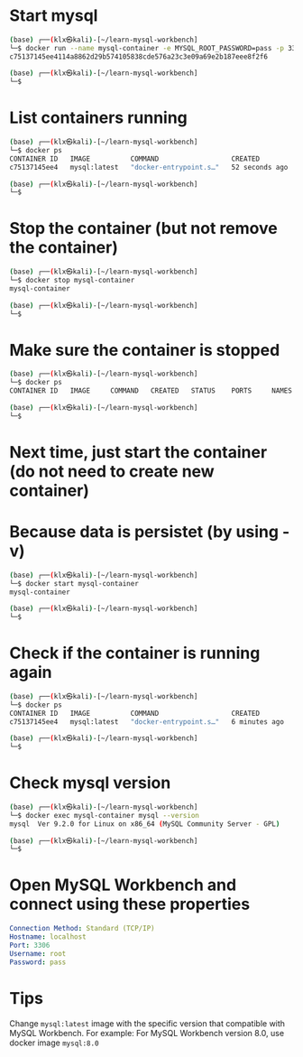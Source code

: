 # Start mysql

```bash
(base) ┌──(klx㉿kali)-[~/learn-mysql-workbench]
└─$ docker run --name mysql-container -e MYSQL_ROOT_PASSWORD=pass -p 3306:3306 -v /var/lib/mysql -d mysql:latest
c75137145ee4114a8862d29b574105838cde576a23c3e09a69e2b187eee8f2f6
                                                                                                                                 
(base) ┌──(klx㉿kali)-[~/learn-mysql-workbench]
└─$ 
```

# List containers running

```bash
(base) ┌──(klx㉿kali)-[~/learn-mysql-workbench]
└─$ docker ps                                                                                                   
CONTAINER ID   IMAGE          COMMAND                  CREATED          STATUS          PORTS                                                  NAMES
c75137145ee4   mysql:latest   "docker-entrypoint.s…"   52 seconds ago   Up 52 seconds   0.0.0.0:3306->3306/tcp, :::3306->3306/tcp, 33060/tcp   mysql-container
                                                                                                                                 
(base) ┌──(klx㉿kali)-[~/learn-mysql-workbench]
└─$ 
```

# Stop the container (but not remove the container)

```bash
(base) ┌──(klx㉿kali)-[~/learn-mysql-workbench]
└─$ docker stop mysql-container
mysql-container
                                                                                                                                                      
(base) ┌──(klx㉿kali)-[~/learn-mysql-workbench]
└─$ 
```

# Make sure the container is stopped

```bash
(base) ┌──(klx㉿kali)-[~/learn-mysql-workbench]
└─$ docker ps                  
CONTAINER ID   IMAGE     COMMAND   CREATED   STATUS    PORTS     NAMES
                                                                                                                                                      
(base) ┌──(klx㉿kali)-[~/learn-mysql-workbench]
└─$ 
```

# Next time, just start the container (do not need to create new container)
# Because data is persistet (by using -v)

```bash
(base) ┌──(klx㉿kali)-[~/learn-mysql-workbench]
└─$ docker start mysql-container
mysql-container
                                                                                                                                                      
(base) ┌──(klx㉿kali)-[~/learn-mysql-workbench]
└─$ 
```

# Check if the container is running again

```bash
(base) ┌──(klx㉿kali)-[~/learn-mysql-workbench]
└─$ docker ps                   
CONTAINER ID   IMAGE          COMMAND                  CREATED         STATUS          PORTS                                                  NAMES
c75137145ee4   mysql:latest   "docker-entrypoint.s…"   6 minutes ago   Up 33 seconds   0.0.0.0:3306->3306/tcp, :::3306->3306/tcp, 33060/tcp   mysql-container
                                                                                                                                                      
(base) ┌──(klx㉿kali)-[~/learn-mysql-workbench]
└─$ 
```

# Check mysql version

```bash
(base) ┌──(klx㉿kali)-[~/learn-mysql-workbench]
└─$ docker exec mysql-container mysql --version
mysql  Ver 9.2.0 for Linux on x86_64 (MySQL Community Server - GPL)
                                                                                                                                                      
(base) ┌──(klx㉿kali)-[~/learn-mysql-workbench]
└─$ 
```

# Open MySQL Workbench and connect using these properties

```yaml
Connection Method: Standard (TCP/IP)
Hostname: localhost
Port: 3306
Username: root
Password: pass
```

# Tips

Change `mysql:latest` image with the specific version that compatible with MySQL Workbench.
For example: For MySQL Workbench version 8.0, use docker image `mysql:8.0`